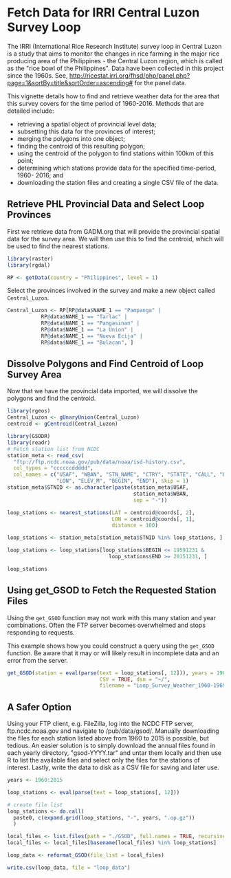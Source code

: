 <!--
%\VignetteEngine{knitr::knitr}
%\VignetteIndexEntry{GSODR - Finding and fetching stations for Central Luzon}
%\VignetteEncoding{UTF-8}
-->
# Fetch Data for IRRI Central Luzon Survey Loop

The IRRI (International Rice Research Institute) survey loop in Central Luzon
is a study that aims to monitor the changes in rice farming in the major rice
producing area of the Philippines - the Central Luzon region, which is called as
the "rice bowl of the Philippines". Data have been collected in this project
since the 1960s. See, <http://ricestat.irri.org/fhsd/php/panel.php?page=1&sortBy=title&sortOrder=ascending#>
for the panel data.

This vignette details how to find and retrieve weather data for the area that
this survey covers for the time period of 1960-2016. Methods that are detailed
include: 
  * retrieving a spatial object of provincial level data;
  * subsetting this data for the provinces of interest;
  * merging the polygons into one object;
  * finding the centroid of this resulting polygon;
  * using the centroid of the polygon to find stations within 100km of this
  point;
  * determining which stations provide data for the specified time-period, 1960-
  2016; and 
  * downloading the station files and creating a single CSV file of the data.

## Retrieve PHL Provincial Data and Select Loop Provinces
First we retrieve data from GADM.org that will provide the provincial spatial
data for the survey area. We will then use this to find the centroid, which will
be used to find the nearest stations.

```r
library(raster)
library(rgdal)

RP <- getData(country = "Philippines", level = 1)
```
Select the provinces involved in the survey and make a new object called
`Central_Luzon`.


```r
Central_Luzon <- RP[RP@data$NAME_1 == "Pampanga" | 
           RP@data$NAME_1 == "Tarlac" |
           RP@data$NAME_1 == "Pangasinan" |
           RP@data$NAME_1 == "La Union" |
           RP@data$NAME_1 == "Nueva Ecija" |
           RP@data$NAME_1 == "Bulacan", ]
```

## Dissolve Polygons and Find Centroid of Loop Survey Area
Now that we have the provincial data imported, we will dissolve the polygons and
find the centroid.


```r
library(rgeos)
Central_Luzon <- gUnaryUnion(Central_Luzon)
centroid <- gCentroid(Central_Luzon)
```


```r
library(GSODR)
library(readr)
# Fetch station list from NCDC
station_meta <- read_csv(
  "ftp://ftp.ncdc.noaa.gov/pub/data/noaa/isd-history.csv",
  col_types = "ccccccddddd",
  col_names = c("USAF", "WBAN", "STN_NAME", "CTRY", "STATE", "CALL", "LAT",
                "LON", "ELEV_M", "BEGIN", "END"), skip = 1)
station_meta$STNID <- as.character(paste(station_meta$USAF,
                                         station_meta$WBAN,
                                         sep = "-"))

loop_stations <- nearest_stations(LAT = centroid@coords[, 2],
                                  LON = centroid@coords[, 1], 
                                  distance = 100)

loop_stations <- station_meta[station_meta$STNID %in% loop_stations, ]

loop_stations <- loop_stations[loop_stations$BEGIN <= 19591231 &
                                 loop_stations$END >= 20151231, ]

loop_stations
```

## Using get_GSOD to Fetch the Requested Station Files
Using the `get_GSOD` function may not work with this many station and year
combinations. Often the FTP server becomes overwhelmed and stops responding
to requests.

This example shows how you could construct a query using the `get_GSOD`
function. Be aware that it may or will likely result in incomplete data and
an error from the server.


```r
get_GSOD(station = eval(parse(text = loop_stations[, 12])), years = 1960:2016,
                              CSV = TRUE, dsn = "~/",
                              filename = "Loop_Survey_Weather_1960-1969")
```

## A Safer Option
Using your FTP client, e.g. FileZilla, log into the NCDC FTP server,
ftp.ncdc.noaa.gov and navigate to /pub/data/gsod/. Manually downloading the
files for each station listed above from 1960 to 2015 is possible, but tedious.
An easier solution is to simply download the annual files found in each yearly
directory, "gsod-YYYY.tar" and untar them locally and then use R to
list the available files and select only the files for the stations of interest.
Lastly, write the data to disk as a CSV file for saving and later use.


```r
years <- 1960:2015

loop_stations <- eval(parse(text = loop_stations[, 12]))

# create file list
loop_stations <- do.call(
  paste0, c(expand.grid(loop_stations, "-", years, ".op.gz"))
  )

local_files <- list.files(path = "./GSOD", full.names = TRUE, recursive = TRUE)
local_files <- local_files[basename(local_files) %in% loop_stations]

loop_data <- reformat_GSOD(file_list = local_files)

write.csv(loop_data, file = "loop_data")
```


